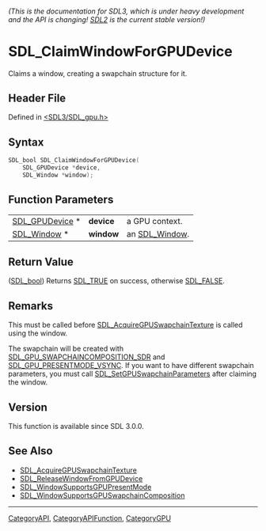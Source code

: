 ###### (This is the documentation for SDL3, which is under heavy development and the API is changing! [SDL2](https://wiki.libsdl.org/SDL2/) is the current stable version!)
# SDL_ClaimWindowForGPUDevice

Claims a window, creating a swapchain structure for it.

## Header File

Defined in [<SDL3/SDL_gpu.h>](https://github.com/libsdl-org/SDL/blob/main/include/SDL3/SDL_gpu.h)

## Syntax

```c
SDL_bool SDL_ClaimWindowForGPUDevice(
    SDL_GPUDevice *device,
    SDL_Window *window);
```

## Function Parameters

|                                  |            |                              |
| -------------------------------- | ---------- | ---------------------------- |
| [SDL_GPUDevice](SDL_GPUDevice) * | **device** | a GPU context.               |
| [SDL_Window](SDL_Window) *       | **window** | an [SDL_Window](SDL_Window). |

## Return Value

([SDL_bool](SDL_bool)) Returns [SDL_TRUE](SDL_TRUE) on success, otherwise
[SDL_FALSE](SDL_FALSE).

## Remarks

This must be called before
[SDL_AcquireGPUSwapchainTexture](SDL_AcquireGPUSwapchainTexture) is called
using the window.

The swapchain will be created with
[SDL_GPU_SWAPCHAINCOMPOSITION_SDR](SDL_GPU_SWAPCHAINCOMPOSITION_SDR) and
[SDL_GPU_PRESENTMODE_VSYNC](SDL_GPU_PRESENTMODE_VSYNC). If you want to have
different swapchain parameters, you must call
[SDL_SetGPUSwapchainParameters](SDL_SetGPUSwapchainParameters) after
claiming the window.

## Version

This function is available since SDL 3.0.0.

## See Also

- [SDL_AcquireGPUSwapchainTexture](SDL_AcquireGPUSwapchainTexture)
- [SDL_ReleaseWindowFromGPUDevice](SDL_ReleaseWindowFromGPUDevice)
- [SDL_WindowSupportsGPUPresentMode](SDL_WindowSupportsGPUPresentMode)
- [SDL_WindowSupportsGPUSwapchainComposition](SDL_WindowSupportsGPUSwapchainComposition)

----
[CategoryAPI](CategoryAPI), [CategoryAPIFunction](CategoryAPIFunction), [CategoryGPU](CategoryGPU)

